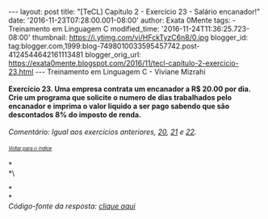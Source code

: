 --- layout: post title: "\[TeCL\] Capítulo 2 - Exercício 23 - Salário
encanador!" date: '2016-11-23T07:28:00.001-08:00' author: Exata 0Mente
tags: - Treinamento em Linguagem C modified\_time:
'2016-11-24T11:36:25.723-08:00' thumbnail:
https://i.ytimg.com/vi/HFckTyzC6n8/0.jpg blogger\_id:
tag:blogger.com,1999:blog-7498010033595457742.post-4124544642161113481
blogger\_orig\_url:
https://exata0mente.blogspot.com/2016/11/tecl-capitulo-2-exercicio-23.html
--- Treinamento em Linguagem C - Viviane Mizrahi\
\
**Exercício 23. Uma empresa contrata um encanador a R\$ 20.00 por dia.
Crie um programa que solicite o numero de dias trabalhados pelo
encanador e imprima o valor liquido a ser pago sabendo que são
descontados 8% do imposto de renda.**\
\
*Comentário: Igual aos exercícios anteriores,
[20](https://exata0mente.blogspot.com.br/2016/11/tecl-capitulo-2-exercicio-20.html),
[21](https://exata0mente.blogspot.com.br/2016/11/tecl-capitulo-2-exercicio-21.html)
e
[22](https://exata0mente.blogspot.com.br/2016/11/tecl-capitulo-2-exercicio-22.html).*\
\
*<span
style="font-family: &quot;helvetica neue&quot; , &quot;arial&quot; , &quot;helvetica&quot; , sans-serif;"><span
style="font-size: small;">[<span style="font-size: x-small;">*Voltar
para o ín<span
style="font-family: &quot;helvetica neue&quot; , &quot;arial&quot; , &quot;helvetica&quot; , sans-serif;">di<span
style="font-family: &quot;helvetica neue&quot; , &quot;arial&quot; , &quot;helvetica&quot; , sans-serif;">ce</span></span>*</span>](http://exata0mente.blogspot.com/2016/11/indice-do-blog.html)</span></span>*\
\
*\
*\
<div class="separator" style="clear: both; text-align: center;">

</div>

*\
*\
*Código-fonte da resposta: [clique aqui](http://adf.ly/1g1hZX)*
